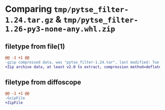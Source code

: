 # Comparing `tmp/pytse_filter-1.24.tar.gz` & `tmp/pytse_filter-1.26-py3-none-any.whl.zip`

## filetype from file(1)

```diff
@@ -1 +1 @@
-gzip compressed data, was "pytse_filter-1.24.tar", last modified: Tue Apr  9 21:06:27 2024, max compression
+Zip archive data, at least v2.0 to extract, compression method=deflate
```

## filetype from diffoscope

```diff
@@ -1 +1 @@
-GzipFile
+ZipFile
```

